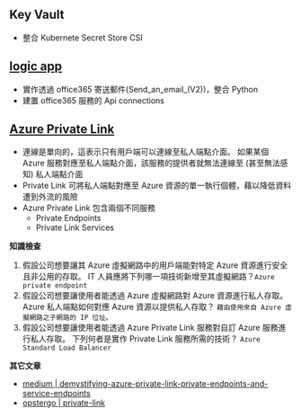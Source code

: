 ## Key Vault
- 整合 Kubernete Secret Store CSI
## [logic app](https://learn.microsoft.com/zh-tw/training/modules/intro-to-logic-apps/)
- 實作透過 office365 寄送郵件(Send_an_email_(V2))，整合 Python
- 建置 office365 服務的 Api connections
## [Azure Private Link](https://learn.microsoft.com/zh-tw/training/modules/introduction-azure-private-link/)
- 連線是單向的，這表示只有用戶端可以連線至私人端點介面。 如果某個 Azure 服務對應至私人端點介面，該服務的提供者就無法連線至 (甚至無法感知) 私人端點介面
- Private Link 可將私人端點對應至 Azure 資源的單一執行個體，藉以降低資料遭到外流的風險
- Azure Private Link 包含兩個不同服務
  - Private Endpoints 
  - Private Link Services

**知識檢查**
1. 假設公司想要讓其 Azure 虛擬網路中的用戶端能對特定 Azure 資源進行安全且非公用的存取。 IT 人員應將下列哪一項技術新增至其虛擬網路？`Azure private endpoint`
2. 假設公司想要讓使用者能透過 Azure 虛擬網路對 Azure 資源進行私人存取。 Azure 私人端點如何對應 Azure 資源以提供私人存取？ `藉由使用來自 Azure 虛擬網路之子網路的 IP 位址。`
3. 假設公司想要讓使用者能透過 Azure Private Link 服務對自訂 Azure 服務進行私人存取。 下列何者是實作 Private Link 服務所需的技術？ `Azure Standard Load Balancer`
 
**其它文章**
- [medium | demystifying-azure-private-link-private-endpoints-and-service-endpoints](https://medium.com/@mbnarayn/demystifying-azure-private-link-private-endpoints-and-service-endpoints-7b309ba96fa1)
- [opstergo | private-link](https://www.opstergo.com/blog/azure-private-link-private-link-service-private-endpoint-virtual-network-service-endpoint-what-is-the-difference)
